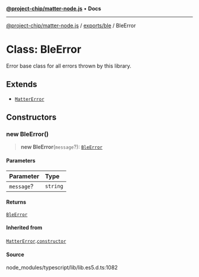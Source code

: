 [**@project-chip/matter-node.js**](../../../README.md) • **Docs**

***

[@project-chip/matter-node.js](../../../modules.md) / [exports/ble](../README.md) / BleError

# Class: BleError

Error base class for all errors thrown by this library.

## Extends

- [`MatterError`](../../common/classes/MatterError.md)

## Constructors

### new BleError()

> **new BleError**(`message`?): [`BleError`](BleError.md)

#### Parameters

| Parameter | Type |
| :------ | :------ |
| `message`? | `string` |

#### Returns

[`BleError`](BleError.md)

#### Inherited from

[`MatterError`](../../common/classes/MatterError.md).[`constructor`](../../common/classes/MatterError.md#constructors)

#### Source

node\_modules/typescript/lib/lib.es5.d.ts:1082

